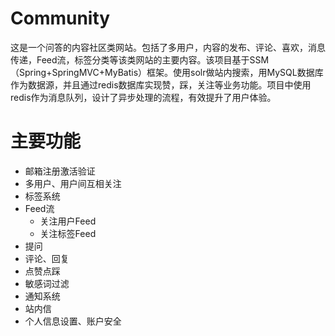 # Community
这是一个问答的内容社区类网站。包括了多用户，内容的发布、评论、喜欢，消息传递，Feed流，标签分类等该类网站的主要内容。该项目基于SSM（Spring+SpringMVC+MyBatis）框架。使用solr做站内搜索，用MySQL数据库作为数据源，并且通过redis数据库实现赞，踩，关注等业务功能。项目中使用redis作为消息队列，设计了异步处理的流程，有效提升了用户体验。

# 主要功能

  * 邮箱注册激活验证
  * 多用户、用户间互相关注
  * 标签系统
  * Feed流
    * 关注用户Feed
    * 关注标签Feed
  * 提问
  * 评论、回复
  * 点赞点踩
  * 敏感词过滤
  * 通知系统
  * 站内信
  * 个人信息设置、账户安全
